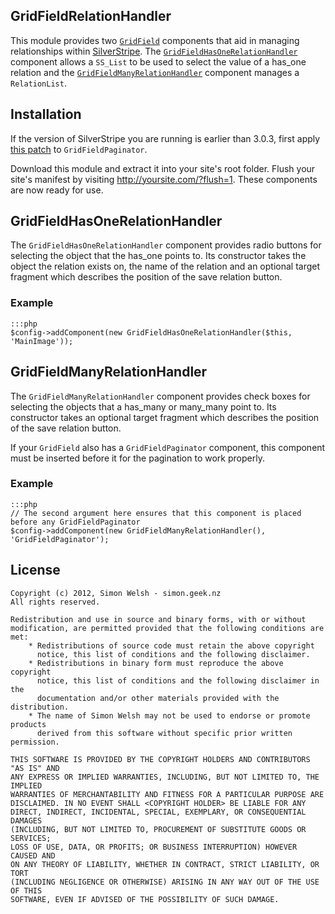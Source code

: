 ## GridFieldRelationHandler

This module provides two [`GridField`](http://doc.silverstripe.org/framework/en/topics/grid-field) components
that aid in managing relationships within [SilverStripe](http://www.silverstripe.org). The 
[`GridFieldHasOneRelationHandler`](#gridfieldhasonerelationhandler) component allows a `SS_List` to be used to select the value of a has_one
relation and the [`GridFieldManyRelationHandler`](#gridfieldmanyrelationhandler) component manages a `RelationList`.

## Installation ##

If the version of SilverStripe you are running is earlier than 3.0.3, first apply [this patch](https://github.com/silverstripe/sapphire/commit/d2b4e0df01f82fdbe613890c8ae909af404640a5) to `GridFieldPaginator`.

Download this module and extract it into your site's root folder. Flush your site's manifest by visiting
http://yoursite.com/?flush=1. These components are now ready for use.

## GridFieldHasOneRelationHandler ##

The `GridFieldHasOneRelationHandler` component provides radio buttons for selecting the object that the
has_one points to. Its constructor takes the object the relation exists on, the name of the relation and
an optional target fragment which describes the position of the save relation button.

### Example ###

	:::php
	$config->addComponent(new GridFieldHasOneRelationHandler($this, 'MainImage'));

## GridFieldManyRelationHandler ##

The `GridFieldManyRelationHandler` component provides check boxes for selecting the objects that a
has_many or many_many point to. Its constructor takes an optional target fragment which describes
the position of the save relation button.

If your `GridField` also has a `GridFieldPaginator` component, this component must be inserted before
it for the pagination to work properly.

### Example ###

	:::php
	// The second argument here ensures that this component is placed before any GridFieldPaginator
	$config->addComponent(new GridFieldManyRelationHandler(), 'GridFieldPaginator');

## License ##
	
	Copyright (c) 2012, Simon Welsh - simon.geek.nz
	All rights reserved.

	Redistribution and use in source and binary forms, with or without
	modification, are permitted provided that the following conditions are met:
	    * Redistributions of source code must retain the above copyright
	      notice, this list of conditions and the following disclaimer.
	    * Redistributions in binary form must reproduce the above copyright
	      notice, this list of conditions and the following disclaimer in the
	      documentation and/or other materials provided with the distribution.
	    * The name of Simon Welsh may not be used to endorse or promote products
	      derived from this software without specific prior written permission.

	THIS SOFTWARE IS PROVIDED BY THE COPYRIGHT HOLDERS AND CONTRIBUTORS "AS IS" AND
	ANY EXPRESS OR IMPLIED WARRANTIES, INCLUDING, BUT NOT LIMITED TO, THE IMPLIED
	WARRANTIES OF MERCHANTABILITY AND FITNESS FOR A PARTICULAR PURPOSE ARE
	DISCLAIMED. IN NO EVENT SHALL <COPYRIGHT HOLDER> BE LIABLE FOR ANY
	DIRECT, INDIRECT, INCIDENTAL, SPECIAL, EXEMPLARY, OR CONSEQUENTIAL DAMAGES
	(INCLUDING, BUT NOT LIMITED TO, PROCUREMENT OF SUBSTITUTE GOODS OR SERVICES;
	LOSS OF USE, DATA, OR PROFITS; OR BUSINESS INTERRUPTION) HOWEVER CAUSED AND
	ON ANY THEORY OF LIABILITY, WHETHER IN CONTRACT, STRICT LIABILITY, OR TORT
	(INCLUDING NEGLIGENCE OR OTHERWISE) ARISING IN ANY WAY OUT OF THE USE OF THIS
	SOFTWARE, EVEN IF ADVISED OF THE POSSIBILITY OF SUCH DAMAGE.

